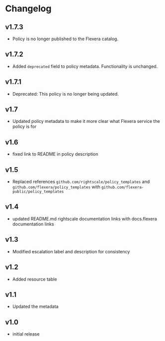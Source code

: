 # Changelog

## v1.7.3

- Policy is no longer published to the Flexera catalog.

## v1.7.2

- Added `deprecated` field to policy metadata. Functionality is unchanged.

## v1.7.1

- Deprecated: This policy is no longer being updated.

## v1.7

- Updated policy metadata to make it more clear what Flexera service the policy is for

## v1.6

- fixed link to README in policy description

## v1.5

- Replaced references `github.com/rightscale/policy_templates` and `github.com/flexera/policy_templates` with `github.com/flexera-public/policy_templates`

## v1.4

- updated README.md rightscale documentation links with docs.flexera documentation links

## v1.3

- Modified escalation label and description for consistency

## v1.2

- Added resource table

## v1.1

- Updated the metadata

## v1.0

- initial release
